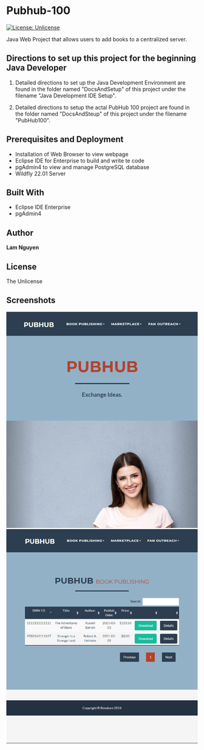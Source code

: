 # Pubhub-100

[![License: Unlicense](https://img.shields.io/badge/license-Unlicense-blue.svg)](http://unlicense.org/)

Java Web Project that allows users to add books to a centralized server.

## Directions to set up this project for the beginning Java Developer

1. Detailed directions to set up the Java Development Environment are found in the folder named "DocsAndSetup" of this project under the filename "Java Development IDE Setup".

2. Detailed directions to setup the actal PubHub 100 project are found in the folder named "DocsAndSteup" of this project under the filename "PubHub100".

## Prerequisites and Deployment

- Installation of Web Browser to view webpage
- Eclipse IDE for Enterprise to build and write te code
- pgAdmin4 to view and manage PostgreSQL database
- Wildfly 22.01 Server

## Built With

- Eclipse IDE Enterprise
- pgAdmin4

## Author

**Lam Nguyen**

## License

The Unlicense

## Screenshots

![Screenshot_01](./DocsAndSetup/Screenshots/Screenshot.PNG?raw=true)
![Screenshot_02](./DocsAndSetup/Screenshots/Screenshot_02.PNG?raw=true)
